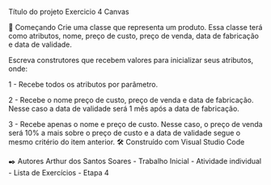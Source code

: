 Título do projeto
Exercicio 4 Canvas

🚀 Começando
Crie uma classe que representa um produto. Essa classe terá como atributos, nome, preço de custo, preço de venda, data de fabricação e data de validade.

Escreva construtores que recebem valores para inicializar seus atributos, onde:

1 - Recebe todos os atributos por parâmetro.

2 - Recebe o nome preço de custo, preço de venda e data de fabricação. Nesse caso a data de validade será 1 mês após a data de fabricação.

3 - Recebe apenas o nome e preço de custo. Nesse caso, o preço de venda será 10% a mais sobre o preço de custo e a data de validade segue o mesmo critério do item anterior.
🛠️ Construído com
Visual Studio Code

✒️ Autores
Arthur dos Santos Soares - Trabalho Inicial - Atividade individual - Lista de Exercícios - Etapa 4
